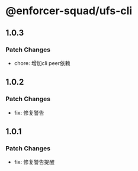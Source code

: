 # @enforcer-squad/ufs-cli

## 1.0.3

### Patch Changes

- chore: 增加cli peer依赖

## 1.0.2

### Patch Changes

- fix: 修复警告

## 1.0.1

### Patch Changes

- fix: 修复警告提醒
